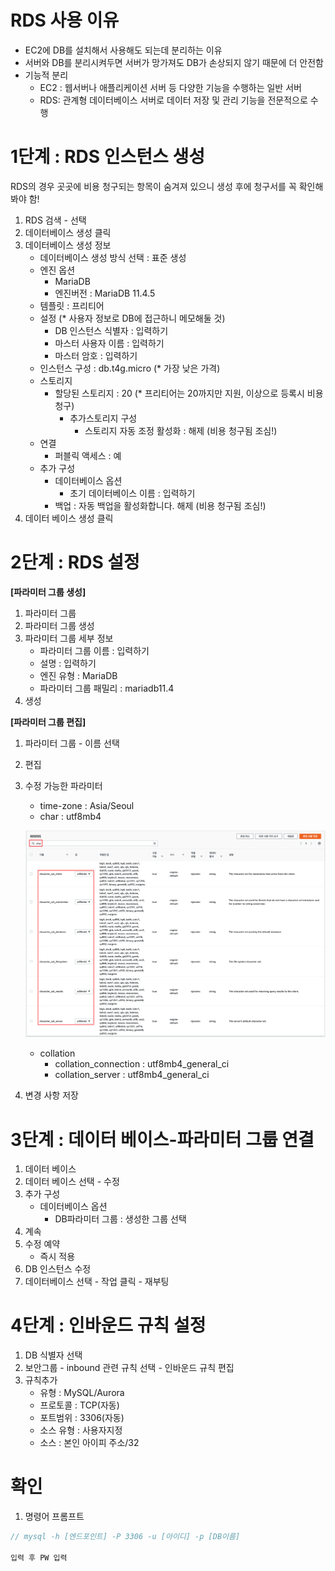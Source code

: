 # RDS 사용 이유

- EC2에 DB를 설치해서 사용해도 되는데 분리하는 이유
- 서버와 DB를 분리시켜두면 서버가 망가져도 DB가 손상되지 않기 때문에 더 안전함
- 기능적 분리
    - EC2 : 웹서버나 애플리케이션 서버 등 다양한 기능을 수행하는 일반 서버
    - RDS: 관계형 데이터베이스 서버로 데이터 저장 및 관리 기능을 전문적으로 수행

# 1단계 : RDS 인스턴스 생성

RDS의 경우 곳곳에 비용 청구되는 항목이 숨겨져 있으니 생성 후에 청구서를 꼭 확인해봐야 함!

1. RDS 검색 - 선택
2. 데이터베이스 생성 클릭
3. 데이터베이스 생성 정보
    - 데이터베이스 생성 방식 선택 : 표준 생성
    - 엔진 옵션
        - MariaDB
        - 엔진버전 : MariaDB 11.4.5
    - 템플릿 : 프리티어
    - 설정  (* 사용자 정보로 DB에 접근하니 메모해둘 것)
        - DB 인스턴스 식별자 : 입력하기
        - 마스터 사용자 이름 : 입력하기
        - 마스터 암호 : 입력하기
    - 인스턴스 구성 : db.t4g.micro (*  가장 낮은 가격)
    - 스토리지
        - 할당된 스토리지 : 20 (* 프리티어는 20까지만 지원, 이상으로 등록시 비용 청구)
            - 추가스토리지 구성
                - 스토리지 자동 조정 활성화 : 해제 (비용 청구됨 조심!)
    - 연결
        - 퍼블릭 액세스 : 예
    - 추가 구성
        - 데이터베이스 옵션
            - 초기 데이터베이스 이름 : 입력하기
        - 백업 : 자동 백업을 활성화합니다. 해제 (비용 청구됨 조심!)
4. 데이터 베이스 생성 클릭

# 2단계 : RDS 설정

**[파라미터 그룹 생성]**

1. 파라미터 그룹
2. 파라미터 그룹 생성
3. 파라미터 그룹 세부 정보
    - 파라미터 그룹 이름 : 입력하기
    - 설명 : 입력하기
    - 엔진 유형 : MariaDB
    - 파라미터 그룹 패밀리 : mariadb11.4
4. 생성

**[파라미터 그룹 편집]**

1. 파라미터 그룹 - 이름 선택 
2. 편집
3. 수정 가능한 파라미터  
    - time-zone : Asia/Seoul
    - char : utf8mb4
    
    ![이미지 설명](/devops/images/image.png)
    
    - collation
        - collation_connection : utf8mb4_general_ci
        - collation_server : utf8mb4_general_ci
4. 변경 사항 저장

# 3단계 : 데이터 베이스-파라미터 그룹 연결

1. 데이터 베이스
2. 데이터 베이스 선택 - 수정
3. 추가 구성 
    - 데이터베이스 옵션
        - DB파라미터 그룹 : 생성한 그룹 선택
4. 계속
5. 수정 예약 
    - 즉시 적용
6. DB 인스턴스 수정
7. 데이터베이스 선택 - 작업 클릭 - 재부팅 

# 4단계 : 인바운드 규칙 설정

1. DB 식별자 선택
2. 보안그룹 - inbound 관련 규칙 선택 - 인바운드 규칙 편집
3. 규칙추가
    - 유형 : MySQL/Aurora
    - 프로토콜 : TCP(자동)
    - 포트범위 : 3306(자동)
    - 소스 유형 : 사용자지정
    - 소스 : 본인 아이피 주소/32

# 확인

1. 명령어 프롬프트

```jsx
// mysql -h [엔드포인트] -P 3306 -u [아이디] -p [DB이름]

입력 후 PW 입력

```
